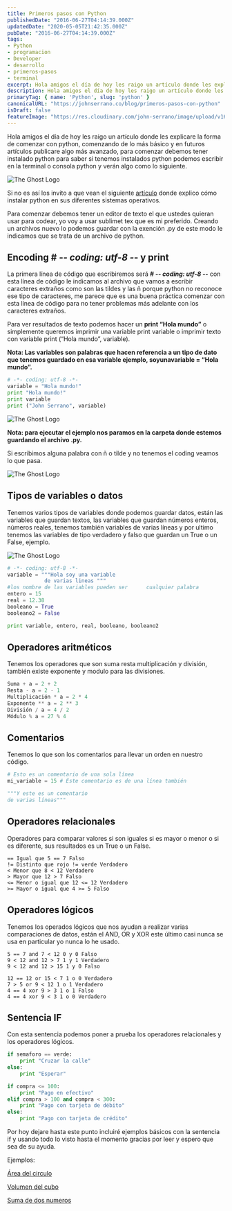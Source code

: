 ```yaml
---
title: Primeros pasos con Python
publishedDate: "2016-06-27T04:14:39.000Z"
updatedDate: "2020-05-05T21:42:35.000Z"
pubDate: "2016-06-27T04:14:39.000Z"
tags: 
- Python
- programacion
- Developer
- desarrollo
- primeros-pasos
- terminal
excerpt: Hola amigos el día de hoy les raigo un artículo donde les explicare la forma de comenzar con python, comenzando de lo más básico y en futuros artículos..
description: Hola amigos el día de hoy les raigo un artículo donde les explicare la forma de comenzar con python, comenzando de lo más básico y en futuros artículos..
primaryTag: { name: 'Python', slug: 'python' }
canonicalURL: "https://johnserrano.co/blog/primeros-pasos-con-python"
isDraft: false
featureImage: "https://res.cloudinary.com/john-serrano/image/upload/v1683578543/John%20Serrano/Blog%20Post/primeros-pasos-con-python/primerosPasos_rwaa03.jpg"
---
```


Hola amigos el día de hoy les raigo un artículo donde les explicare la forma de comenzar con python, comenzando de lo más básico y en futuros artículos publicare algo más avanzado, para comenzar debemos tener instalado python para saber si tenemos instalados python podemos escribir en la terminal o consola python y verán algo como lo siguiente.

![The Ghost Logo](https://res.cloudinary.com/john-serrano/image/upload/v1683578652/John%20Serrano/Blog%20Post/primeros-pasos-con-python/primerosPasos_1_mytfmo.jpg)

Si no es así los invito a que vean el siguiente [artículo](http://blog.johnserrano.co/instalacion-de-python-virtualenv/) donde explico cómo instalar python en sus diferentes sistemas operativos.

Para comenzar debemos tener un editor de texto el que ustedes quieran usar para codear, yo voy a usar sublimet tex que es mi preferido. Creando un archivos nuevo lo podemos guardar con la exención .py de este modo le indicamos que se trata de un archivo de python.

## Encoding # -*- coding: utf-8 -*- y print

La primera línea de código que escribiremos será **# -*- coding: utf-8 -*-** con esta línea de código le indicamos al archivo que vamos a escribir caracteres extraños como son las tildes y las ñ porque python no reconoce ese tipo de caracteres, me parece que es una buena práctica comenzar con esta línea de código para no tener problemas más adelante con los caracteres extraños.

Para ver resultados de texto  podemos hacer un **print “Hola mundo”** o simplemente queremos imprimir una variable print variable o imprimir texto con variable print (“Hola mundo”, variable).

**Nota: Las variables son palabras que hacen referencia a un tipo de dato que tenemos guardado en esa variable ejemplo, soyunavariable = “Hola mundo”.**

```py
# -*- coding: utf-8 -*- 
variable = "Hola mundo!"
print "Hola mundo!"
print variable
print ("John Serrano", variable)
```
    

![The Ghost Logo](https://res.cloudinary.com/john-serrano/image/upload/v1683578652/John%20Serrano/Blog%20Post/primeros-pasos-con-python/primerosPasos_2_q5qggh.jpg)

**Nota: para ejecutar el ejemplo nos paramos en la carpeta donde estemos guardando el archivo .py.**

Si escribimos alguna palabra con ñ o tilde y no tenemos el coding veamos lo que pasa.

![The Ghost Logo](https://res.cloudinary.com/john-serrano/image/upload/v1683578652/John%20Serrano/Blog%20Post/primeros-pasos-con-python/primerosPasos_3_e1fbjf.jpg)

## Tipos de variables o datos

Tenemos varios tipos de variables donde podemos guardar datos, están las variables que guardan textos, las variables que guardan números enteros, números reales, tenemos también variables de varias líneas y por ultimo tenemos las variables de tipo verdadero y falso que guardan un True o un False, ejemplo.

![The Ghost Logo](https://res.cloudinary.com/john-serrano/image/upload/v1683578653/John%20Serrano/Blog%20Post/primeros-pasos-con-python/primerosPasos_4_nj0alv.jpg)

```py
# -*- coding: utf-8 -*- 
variable = """Hola soy una variable
            de varias lineas """
#los nombre de las variables pueden ser      cualquier palabra
entero = 15
real = 12.38
booleano = True
booleano2 = False

print variable, entero, real, booleano, booleano2
```
    

## Operadores aritméticos

Tenemos los operadores que son suma resta multiplicación y división, también existe exponente y modulo para las divisiones.

```py
Suma + a = 2 + 2
Resta - a = 2 - 1
Multiplicación * a = 2 * 4
Exponente ** a = 2 ** 3
División / a = 4 / 2
Módulo % a = 27 % 4
```
    

## Comentarios

Tenemos lo que son los comentarios para llevar un orden en nuestro código.

```py
# Esto es un comentario de una sola línea
mi_variable = 15 # Este comentario es de una línea también

"""Y este es un comentario
de varias líneas"""
```
    

## Operadores relacionales

Operadores para comparar valores si son iguales si es mayor o menor o si es diferente, sus resultados es un True o un False.

    == Igual que 5 == 7 Falso
    != Distinto que rojo != verde Verdadero
    < Menor que 8 < 12 Verdadero
    > Mayor que 12 > 7 Falso
    <= Menor o igual que 12 <= 12 Verdadero
    >= Mayor o igual que 4 >= 5 Falso
    

## Operadores lógicos

Tenemos los operados lógicos que nos ayudan a realizar varias comparaciones de datos, están el AND, OR y XOR este último casi nunca se usa en particular yo nunca lo he usado.

    5 == 7 and 7 < 12 0 y 0 Falso
    9 < 12 and 12 > 7 1 y 1 Verdadero
    9 < 12 and 12 > 15 1 y 0 Falso
    
    12 == 12 or 15 < 7 1 o 0 Verdadero
    7 > 5 or 9 < 12 1 o 1 Verdadero
    4 == 4 xor 9 > 3 1 o 1 Falso
    4 == 4 xor 9 < 3 1 o 0 Verdadero
    

## Sentencia IF

Con esta sentencia podemos poner a prueba los operadores relacionales y los operadores lógicos.

```py
if semaforo == verde:
    print "Cruzar la calle"
else:
    print "Esperar"

if compra <= 100:
    print "Pago en efectivo"
elif compra > 100 and compra < 300:
    print "Pago con tarjeta de débito"
else:
    print "Pago con tarjeta de crédito"
```
    

Por hoy dejare hasta este punto incluiré ejemplos básicos con la sentencia if y usando todo lo visto hasta el momento gracias por leer y espero que sea de su ayuda.

Ejemplos:

[Área del circulo](https://gist.github.com/johnsi15/1ce53384cf8db5a5b15b91050a2006c7)

[Volumen del cubo](https://gist.github.com/johnsi15/2db174a99d6ad35828c2611b0ddebd83)

[Suma de dos numeros](https://gist.github.com/johnsi15/bb8fdd4ae12865183f543ae4b39d27c3)
